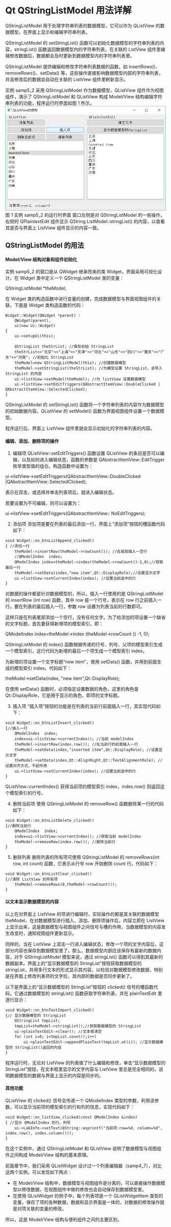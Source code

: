 # Qt QStringListModel 用法详解

QStringListModel 用于处理字符串列表的数据模型，它可以作为 QListView 的数据模型，在界面上显示和编辑字符串列表。

QStringListModel 的 setStringList() 函数可以初始化数据模型的字符串列表的内容，stringList() 函数返回数据模型内的字符串列表，在关联的 ListView 组件里编辑修改数据后，数据都会及时更新到数据模型内的字符串列表里。

QStringListModel 提供编辑和修改字符串列表数据的函数，如 insertRows()、removeRows()、setData() 等，这些操作直接影响数据模型内部的字符串列表，并且修改后的数据会自动在关联的 ListView 组件里刷新显示。

实例 samp5_2 采用 QStringListModel 作为数据模型，QListView 组件作为视图组件，演示了 QStringListModel 和 QListView 构成 Model/View 结构编辑字符串列表的功能，程序运行时界面如图 1 所示。
![](img/a2233548e907abb76a1aaf5be27b58fe.jpg)
图 1 实例 samp5_2 的运行时界面
窗口左侧是对 QStringListModel 的一些操作，右侧的 QPlaintextEdit 组件显示 QString ListModel::stringList() 的内容，以查看其是否与界面上 ListView 组件显示的内容一致。

## QStringListModel 的用法

#### Model/View 结构对象和组件初始化

实例 samp5_2 的窗口是从 QWidget 继承而来的类 Widget，界面采用可视化设计。在 Widget 类中定义一个 QStringListModel 类的变量：

QStringListModel *theModel;

在 Widget 类的构造函数中进行变量的创建，完成数据模型与界面视图组件的关联，下面是 Widget 类构造函数的代码：

```
Widget::Widget(QWidget *parent) :
    QWidget(parent),
    ui(new Ui::Widget)
{
    ui->setupUi(this);

    QStringList theStrList; //保存初始 StringList
    theStrList<<"北京"<<"上海"<<"天津"<<"河北"<<"山东"<<"四川"<<"重庆"<<"广东"<<"河南"; //初始化 StringList
    theModel=new QStringListModel(this); //创建数据模型
    theModel->setStringList(theStrList); //为模型设置 StringList，会导入 StringList 的内容
    ui->listView->setModel(theModel); //为 listView 设置数据模型
    ui->listView->setEditTriggers(QAbstractItemView::DoubleClicked | QAbstractItemView::SelectedClicked);
}
```

QStringListModel 的 setStringList() 函数将一个字符串列表的内容作为数据模型的初始数据内容。QListView 的 setModel() 函数为界面视图组件设置一个数据模型。

程序运行后，界面上 ListView 组件里就会显示初始化的字符串列表的内容。

#### 编辑、添加、删除项的操作

1) 编辑项
QListView::setEditTriggers() 函数设置 QListView 的条目是否可以编辑，以及如何进入编辑状态，函数的参数是 QAbstractItemView::EditTrigger 枚举类型值的组合。构造函数中设置为：

ui->listView->setEditTriggers(QAbstractItemView::DoubleClicked |QAbstractItemView::SelectedClicked);

表示在双击，或选择并单击列表项后，就进入编辑状态。

若要设置为不可编辑，则可以设置为：

ui->listView->setEditTriggers(QAbstractItemView:: NoEditTriggers);

2) 添加项
添加项是要在列表的最后添加一行，界面上“添加项”按钮的槽函数代码如下：

```
void Widget::on_btnListAppend_clicked()
{ //添加一行
    theModel->insertRow(theModel->rowCount()); //在尾部插入一空行
    //QModelIndex  index;
    QModelIndex index=theModel->index(theModel->rowCount()-1,0);//获取最后一行
    theModel->setData(index,"new item",Qt::DisplayRole);//设置显示文字
    ui->listView->setCurrentIndex(index); //设置当前选中的行
}
```

对数据的操作都是针对数据模型的，所以，插入一行使用的是 QStringListModel 的 insertRow (int row) 函数，其中 row 是一个行号，表示在 row 行之前插入一行。要在列表的最后插入一行，参数 row 设置为列表当前的行数即可。

这样只是在列表尾部添加一个空行，没有任何文字。为了给添加的项设置一个缺省的文字标题，首先要获得新增项的模型索引，即：

QModelIndex index=theModel->index (theModel->rowCount () -1, 0);

QStringListModel 的 index() 函数根据传递的行号、列号、父项的模型索引生成一个模型索引，这行代码为新增的最后一个项生成一个模型索引 index。

为新增的项设置一个文字标题“new item”，使用 setData() 函数，并用到前面生成的模型索引 index。代码如下：

theModel->setData(index, "new item",Qt::DisplayRole);

在使用 setData() 函数时，必须指定设置数据的角色，这里的角色是 Qt::DisplayRole，它是用于显示的角色，即项的文字标题。

3) 插入项
“插入项”按钮的功能是在列表的当前行前面插入一行，其实现代码如下：

```
void Widget::on_btnListInsert_clicked()
{//插入一行
    QModelIndex  index;
    index=ui->listView->currentIndex(); //当前 modelIndex
    theModel->insertRow(index.row()); //在当前行的前面插入一行
    theModel->setData(index,"inserted item",Qt::DisplayRole); //设置显示文字
    theModel->setData(index,Qt::AlignRight,Qt::TextAlignmentRole); //设置对齐方式，不起作用
    ui->listView->setCurrentIndex(index); //设置当前选中的行
}
```

QListView::currentIndex() 获得当前项的模型索引 index，index.row() 则返回这个模型索引的行号。

4) 删除当前项
使用 QStringListModel 的 removeRow() 函数删除某一行的代码如下：

```
void Widget::on_btnListDelete_clicked()
{//删除当前行
    QModelIndex  index;
    index=ui->listView->currentIndex(); //获取当前 modelIndex
    theModel->removeRow(index.row()); //删除当前行
}
```

5) 删除列表
删除列表的所有项可使用 QStringListModel 的 removeRows(int row, int count) 函数，它表示从行号 row 开始删除 count 行。代码如下：

```
void Widget::on_btnListClear_clicked()
{//清除 ListView 的所有项
    theModel->removeRows(0,theModel->rowCount());
}
```

#### 以文本显示数据模型的内容

以上在对界面上 ListView 的项进行编辑时，实际操作的都是其关联的数据模型 theModel，在对数据模型进行插入、添加、删除项操作后，内容立即在 ListView 上显示出来，这是数据模型与视图组件之间信号与槽的作用，当数据模型的内容发生改变时，通知视图组件更新显示。

同样的，当在 ListView 上双击一行进入编辑状态，修改一个项的文字内容后，这部分内容也保存到数据模型里了。那么，数据模型内部应该保存有最新的数据内容，对于 QStringListModel 模型来说，通过 stringList() 函数可以得到其最新的数据副本。界面上的“显示数据模型的 StringList”按钮获取数据模型的 stringList，并用多行文本的形式显示其内容，以检验对数据模型修改数据，特别是在界面上修改列表项的文字后，其内部的数据是否同步更新了。

以下是界面上的“显示数据模型的 StringList”按钮的 clicked() 信号的槽函数代码，它通过数据模型的 stringList() 函数获取字符串列表，并在 plainTextEdit 里逐行显示：

```
void Widget::on_btnTextImport_clicked()
{// 显示数据模型的 StringList
    QStringList tmpList;
    tmpList=theModel->stringList();//获取数据模型的 StringList
    ui->plainTextEdit->clear(); //文本框清空
    for (int i=0; i<tmpList.count();i++)
        ui->plainTextEdit->appendPlainText(tmpList.at(i)); //显示数据模型的 StringList()返回的内容
}
```

程序运行时，无论对 ListView 的列表做了什么编辑和修改，单击“显示数据模型的 StringList”按钮，在文本框里显示的文字内容与 ListView 里总是完全相同的，说明数据模型的数据与界面上显示的内容是同步的。

#### 其他功能

QListView 的 clicked() 信号会传递一个 QModellndex 类型的参数，利用该参数，可以显示当前项的模型索引的行和列的信息，实现代码如下：

```
void Widget::on_listView_clicked(const QModelIndex &index)
{ //显示 QModelIndex 的行、列号
    ui->LabInfo->setText(QString::asprintf("当前项:row=%d, column=%d", index.row(), index.column()));
}
```

在这个实例中，通过 QStringListModel 和 QListView 说明了数据模型与视图组件之间构成 Model/View 结构的基本原理。

前面章节中，我们采用 QListWidget 设计过一个列表编辑器（samp4_7），对比这两个实例，可以发现如下两点：

*   在 Model/View 结构中，数据模型与视图组件是分离的，可以直接操作数据模型以修改数据，在视图组件中做的修改也会自动保存到数据模型里。
*   在使用 QListWidget 的例子中，每个列表项是一个 QListWidgetltem 类型的变量，保存了项的各种数据，数据和显示界面是一体的，对数据的修改操作就是对项关联的变量的修改。

所以，这是 Model/View 结构与便利组件之间的主要区别。